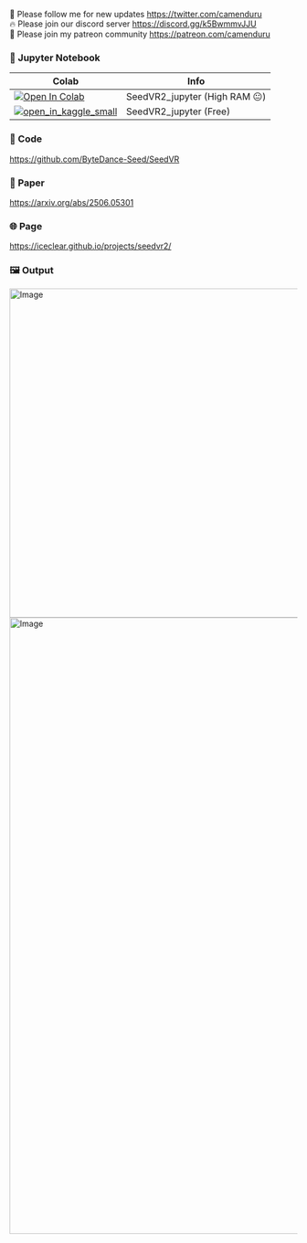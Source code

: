 🐣 Please follow me for new updates https://twitter.com/camenduru <br />
🔥 Please join our discord server https://discord.gg/k5BwmmvJJU <br />
🥳 Please join my patreon community https://patreon.com/camenduru <br />

### 🍊 Jupyter Notebook

| Colab | Info
| --- | --- |
[![Open In Colab](https://colab.research.google.com/assets/colab-badge.svg)](https://colab.research.google.com/github/camenduru/SeedVR2-jupyter/blob/main/SeedVR2_jupyter.ipynb) | SeedVR2_jupyter (High RAM 😐)
[![open_in_kaggle_small](https://user-images.githubusercontent.com/54370274/228924833-17316feb-d0fe-4249-90ba-682930ba11e5.svg)](https://www.kaggle.com/code/camenduru/SeedVR2) | SeedVR2_jupyter (Free)

### 🧬 Code
https://github.com/ByteDance-Seed/SeedVR

### 📄 Paper
https://arxiv.org/abs/2506.05301

### 🌐 Page
https://iceclear.github.io/projects/seedvr2/

### 🖼 Output

<img width="1024" height="576" alt="Image" src="https://github.com/user-attachments/assets/231abb0e-1fc2-4c00-a443-1592ff3cadb2" />

<img width="1919" height="1079" alt="Image" src="https://github.com/user-attachments/assets/9409cdf6-f954-4f57-94f1-044ede5af527" />